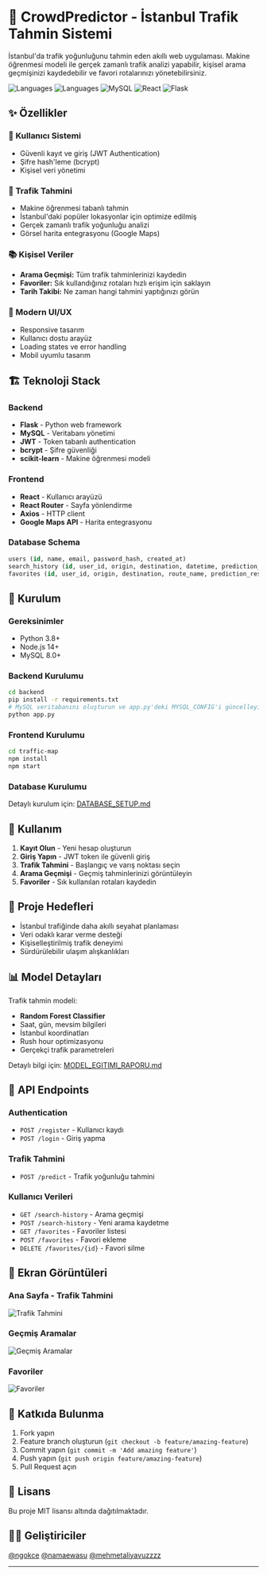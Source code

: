 # 🚦 CrowdPredictor - İstanbul Trafik Tahmin Sistemi

İstanbul'da trafik yoğunluğunu tahmin eden akıllı web uygulaması. Makine öğrenmesi modeli ile gerçek zamanlı trafik analizi yapabilir, kişisel arama geçmişinizi kaydedebilir ve favori rotalarınızı yönetebilirsiniz.

![Languages](https://img.shields.io/badge/JavaScript-53.1%25-yellow)
![Languages](https://img.shields.io/badge/Python-44.3%25-blue)
![MySQL](https://img.shields.io/badge/Database-MySQL-orange)
![React](https://img.shields.io/badge/Frontend-React-61dafb)
![Flask](https://img.shields.io/badge/Backend-Flask-green)

## ✨ Özellikler

### 🔐 Kullanıcı Sistemi
- Güvenli kayıt ve giriş (JWT Authentication)
- Şifre hash'leme (bcrypt)
- Kişisel veri yönetimi

### 🚗 Trafik Tahmini
- Makine öğrenmesi tabanlı tahmin
- İstanbul'daki popüler lokasyonlar için optimize edilmiş
- Gerçek zamanlı trafik yoğunluğu analizi
- Görsel harita entegrasyonu (Google Maps)

### 📚 Kişisel Veriler
- **Arama Geçmişi:** Tüm trafik tahminlerinizi kaydedin
- **Favoriler:** Sık kullandığınız rotaları hızlı erişim için saklayın
- **Tarih Takibi:** Ne zaman hangi tahmini yaptığınızı görün

### 🎨 Modern UI/UX
- Responsive tasarım
- Kullanıcı dostu arayüz
- Loading states ve error handling
- Mobil uyumlu tasarım

## 🏗️ Teknoloji Stack

### Backend
- **Flask** - Python web framework
- **MySQL** - Veritabanı yönetimi
- **JWT** - Token tabanlı authentication
- **bcrypt** - Şifre güvenliği
- **scikit-learn** - Makine öğrenmesi modeli

### Frontend
- **React** - Kullanıcı arayüzü
- **React Router** - Sayfa yönlendirme
- **Axios** - HTTP client
- **Google Maps API** - Harita entegrasyonu

### Database Schema
```sql
users (id, name, email, password_hash, created_at)
search_history (id, user_id, origin, destination, datetime, prediction_result, created_at)
favorites (id, user_id, origin, destination, route_name, prediction_result, search_datetime, created_at)
```

## 🚀 Kurulum

### Gereksinimler
- Python 3.8+
- Node.js 14+
- MySQL 8.0+

### Backend Kurulumu
```bash
cd backend
pip install -r requirements.txt
# MySQL veritabanını oluşturun ve app.py'deki MYSQL_CONFIG'i güncelleyin
python app.py
```

### Frontend Kurulumu
```bash
cd traffic-map
npm install
npm start
```

### Database Kurulumu
Detaylı kurulum için: [DATABASE_SETUP.md](DATABASE_SETUP.md)

## 📖 Kullanım

1. **Kayıt Olun** - Yeni hesap oluşturun
2. **Giriş Yapın** - JWT token ile güvenli giriş
3. **Trafik Tahmini** - Başlangıç ve varış noktası seçin
4. **Arama Geçmişi** - Geçmiş tahminlerinizi görüntüleyin
5. **Favoriler** - Sık kullanılan rotaları kaydedin

## 🎯 Proje Hedefleri

- İstanbul trafiğinde daha akıllı seyahat planlaması
- Veri odaklı karar verme desteği
- Kişiselleştirilmiş trafik deneyimi
- Sürdürülebilir ulaşım alışkanlıkları

## 📊 Model Detayları

Trafik tahmin modeli:
- **Random Forest Classifier**
- Saat, gün, mevsim bilgileri
- İstanbul koordinatları
- Rush hour optimizasyonu
- Gerçekçi trafik parametreleri

Detaylı bilgi için: [MODEL_EGITIMI_RAPORU.md](MODEL_EGITIMI_RAPORU.md)

## 🔧 API Endpoints

### Authentication
- `POST /register` - Kullanıcı kaydı
- `POST /login` - Giriş yapma

### Trafik Tahmini
- `POST /predict` - Trafik yoğunluğu tahmini

### Kullanıcı Verileri
- `GET /search-history` - Arama geçmişi
- `POST /search-history` - Yeni arama kaydetme
- `GET /favorites` - Favoriler listesi
- `POST /favorites` - Favori ekleme
- `DELETE /favorites/{id}` - Favori silme

## 📱 Ekran Görüntüleri

### Ana Sayfa - Trafik Tahmini
![Trafik Tahmini](images/ana-sayfa.png)

### Geçmiş Aramalar
![Geçmiş Aramalar](images/gecmis-aramalar.png)

### Favoriler
![Favoriler](images/favoriler.png)

## 🤝 Katkıda Bulunma

1. Fork yapın
2. Feature branch oluşturun (`git checkout -b feature/amazing-feature`)
3. Commit yapın (`git commit -m 'Add amazing feature'`)
4. Push yapın (`git push origin feature/amazing-feature`)
5. Pull Request açın

## 📄 Lisans

Bu proje MIT lisansı altında dağıtılmaktadır.

## 👨‍💻 Geliştiriciler

[@ngokce](https://github.com/ngokce)
[@namaewasu](https://github.com/namaewasu)
[@mehmetaliyavuzzzz](https://github.com/mehmetaliyavuzzzz)

---